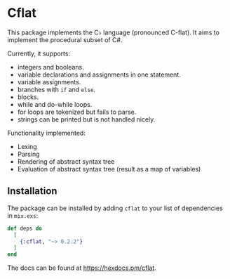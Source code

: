 # Cflat

This package implements the C♭ language (pronounced C-flat). It aims to implement the procedural subset of C#.

Currently, it supports:
- integers and booleans.
- variable declarations and assignments in one statement.
- variable assignments.
- branches with `if` and `else`.
- blocks.
- while and do-while loops.
- for loops are tokenized but fails to parse.
- strings can be printed but is not handled nicely.

Functionality implemented:
- Lexing
- Parsing
- Rendering of abstract syntax tree
- Evaluation of abstract syntax tree (result as a map of variables)

## Installation

The package can be installed by adding `cflat` to your list of dependencies in `mix.exs`:

```elixir
def deps do
  [
    {:cflat, "~> 0.2.2"}
  ]
end
```
The docs can be found at <https://hexdocs.pm/cflat>.

